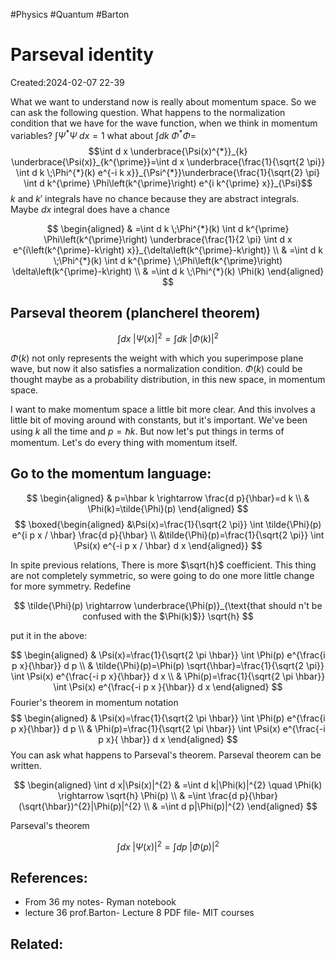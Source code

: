 #Physics #Quantum #Barton 
# Parseval identity
Created:2024-02-07 22-39

What we want to understand now is really about momentum space. So we can ask the following question. What happens to the normalization condition that we have for the wave function, when we think in momentum variables?
$\int \Psi^{*} \Psi \;d x=1$ what about $\int d k \;\Phi^{*} \Phi=$
$$\int d x \underbrace{\Psi(x)^{*}}_{k} \underbrace{\Psi(x)}_{k^{\prime}}=\int d x \underbrace{\frac{1}{\sqrt{2 \pi}} \int d k \;\Phi^{*}(k) e^{-i k x}}_{\Psi^{*}}\underbrace{\frac{1}{\sqrt{2} \pi} \int d k^{\prime} \Phi\left(k^{\prime}\right) e^{i k^{\prime} x}}_{\Psi}$$
$k$ and $k'$  integrals have no chance because they are abstract integrals. Maybe $d x$ integral does have a chance

$$
\begin{aligned}
& =\int d k \;\Phi^{*}(k) \int d k^{\prime} \Phi\left(k^{\prime}\right) \underbrace{\frac{1}{2 \pi} \int d x e^{i\left(k^{\prime}-k\right) x}}_{\delta\left(k^{\prime}-k\right)} \\
& =\int d k \;\Phi^{*}(k) \int d k^{\prime} \;\Phi\left(k^{\prime}\right) \delta\left(k^{\prime}-k\right) \\
& =\int d k \;\Phi^{*}(k) \Phi(k)
\end{aligned}
$$

## Parseval theorem (plancherel theorem)

$$
\int d x \;|\Psi(x)|^{2}=\int d k \;|\Phi(k)|^{2}
$$

$\Phi(k)$ not only represents the weight with which you superimpose plane wave, but now it also satisfies a normalization condition. $\Phi(k)$ could be thought maybe as a probability distribution, in this new space, in momentum space.

I want to make momentum space a little bit more clear. And this involves a little bit of moving around with constants, but it's important.
We've been using $k$ all the time and $p=\hbar k$. But now let's put things in terms of momentum. Let's do every thing with momentum itself.

## Go to the momentum language:

$$
\begin{aligned}
& p=\hbar k \rightarrow \frac{d p}{\hbar}=d k \\
& \Phi(k)=\tilde{\Phi}(p) 
\end{aligned}
$$
$$ 
\boxed{\begin{aligned}
&\Psi(x)=\frac{1}{\sqrt{2 \pi}} \int \tilde{\Phi}(p) e^{i p x / \hbar} \frac{d p}{\hbar} \\
&\tilde{\Phi}(p)=\frac{1}{\sqrt{2 \pi}} \int \Psi(x) e^{-i p x / \hbar} d x
\end{aligned}}
$$

In spite previous relations, There is more $\sqrt{h}$ coefficient. This thing are not completely symmetric, so were going to do one more little change for more symmetry. Redefine

$$
\tilde{\Phi}(p) \rightarrow \underbrace{\Phi(p)}_{\text{that should n't be confused with the $\Phi(k)$}} \sqrt{h}
$$


put it in the above:

$$
\begin{aligned}
& \Psi(x)=\frac{1}{\sqrt{2 \pi \hbar}} \int \Phi(p) e^{\frac{i p x}{\hbar}} d p \\
& \tilde{\Phi}(p)=\Phi(p) \sqrt{\hbar}=\frac{1}{\sqrt{2 \pi}} \int \Psi(x) e^{\frac{-i p x}{\hbar}} d x \\
& \Phi(p)=\frac{1}{\sqrt{2 \pi \hbar}} \int \Psi(x) e^{\frac{-i p x }{\hbar}} d x
\end{aligned}
$$
Fourier's theorem in momentum notation 
$$
\begin{aligned}
& \Psi(x)=\frac{1}{\sqrt{2 \pi \hbar}} \int \Phi(p) e^{\frac{i p x}{\hbar}} d p \\
& \Phi(p)=\frac{1}{\sqrt{2 \pi \hbar}} \int \Psi(x) e^{\frac{-i p x}{ \hbar}}  d x
\end{aligned}
$$
You can ask what happens to Parseval's theorem. Parseval theorem can be written.

$$
\begin{aligned}
\int d x|\Psi(x)|^{2} & =\int d k|\Phi(k)|^{2} \quad \Phi(k) \rightarrow \sqrt{h} \Phi(p) \\
& =\int \frac{d p}{\hbar}(\sqrt{\hbar})^{2}|\Phi(p)|^{2} \\
& =\int d p|\Phi(p)|^{2}
\end{aligned}
$$

Parseval's theorem

$$
\int d x\;|\Psi(x)|^{2}=\int d p\;|\Phi(p)|^{2}
$$

## References:
- From 36 my notes- Ryman notebook
- lecture 36 prof.Barton- Lecture 8 PDF file- MIT courses

## Related:




